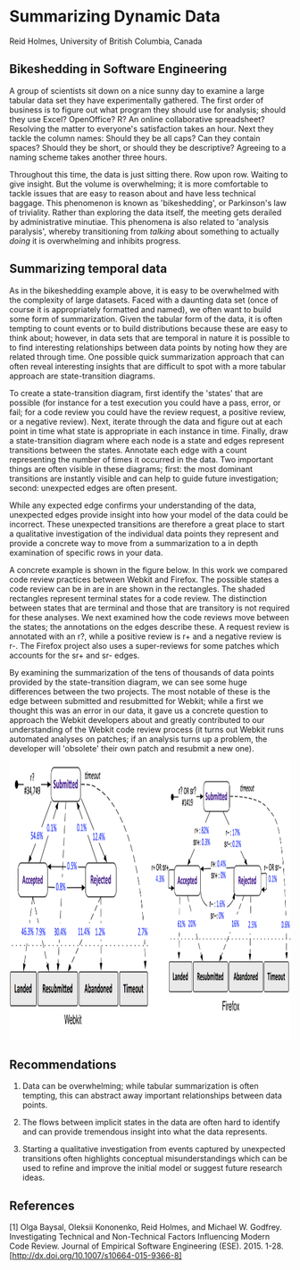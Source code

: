 # Summarizing Dynamic Data
Reid Holmes, University of British Columbia, Canada

## Bikeshedding in Software Engineering

A group of scientists sit down on a nice sunny day to examine a large tabular data set they have experimentally gathered. The first order of business is to figure out what program they should use for analysis; should they use Excel? OpenOffice? R? An online collaborative spreadsheet? Resolving the matter to everyone's satisfaction takes an hour. Next they tackle the column names: Should they be all caps? Can they contain spaces? Should they be short, or should they be descriptive? Agreeing to a naming scheme takes another three hours. 

Throughout this time, the data is just sitting there. Row upon row. Waiting to give insight. But the volume is overwhelming; it is more comfortable to tackle issues that are easy to reason about and have less technical baggage. This phenomenon is known as 'bikeshedding', or Parkinson's law of triviality. Rather than exploring the data itself, the meeting gets derailed by administrative minutiae. This phenomena is also related to 'analysis paralysis', whereby transitioning from _talking_ about something to actually _doing_ it is overwhelming and inhibits progress.

## Summarizing temporal data

As in the bikeshedding example above, it is easy to be overwhelmed with the complexity of large datasets. Faced with a daunting data set (once of course it is appropriately formatted and named), we often want to build some form of summarization. Given the tabular form of the data, it is often tempting to count events or to build distributions because these are easy to think about; however, in data sets that are temporal in nature it is possible to to find interesting relationships between data points by noting how they are related through time. One possible quick summarization approach that can often reveal interesting insights that are difficult to spot with a more tabular approach are state-transition diagrams.

To create a state-transition diagram, first identify the 'states' that are possible (for instance for a test execution you could have a pass, error, or fail; for a code review you could have the review request, a positive review, or a negative review). Next, iterate through the data and figure out at each point in time what state is appropriate in each instance in time. Finally, draw a state-transition diagram where each node is a state and edges represent transitions between the states. Annotate each edge with a count representing the number of times it occurred in the data. Two important things are often visible in these diagrams; first: the most dominant transitions are instantly visible and can help to guide future investigation; second: unexpected edges are often present.

While any expected edge confirms your understanding of the data, unexpected edges provide insight into how your model of the data could be incorrect. These unexpected transitions are therefore a great place to start a qualitative investigation of the individual data points they represent and provide a concrete way to move from a summarization to a in depth examination of specific rows in your data.

A concrete example is shown in the figure below. In this work we compared code review practices between Webkit and Firefox. The possible states a code review can be in are in are shown in the rectangles. The shaded rectangles represent terminal states for a code review. The distinction between states that are terminal and those that are transitory is not required for these analyses. We next examined how the code reviews move between the states; the annotations on the edges describe these. A request review is annotated with an r?, while a positive review is r+ and a negative review is r-. The Firefox project also uses a super-reviews for some patches which accounts for the sr+ and sr- edges.

By examining the summarization of the tens of thousands of data points provided by the state-transition diagram, we can see some huge differences between the two projects. The most notable of these is the edge between submitted and resubmitted for Webkit; while a first we thought this was an error in our data, it gave us a concrete question to approach the Webkit developers about and greatly contributed to our understanding of the Webkit code review process (it turns out Webkit runs automated analyses on patches; if an analysis turns up a problem, the developer will 'obsolete' their own patch and resubmit a new one).

<div>
  <img src="firefox-webkit.png" height="500px" />
</div>

## Recommendations

1) Data can be overwhelming; while tabular summarization is often tempting, this can abstract away important relationships between data points.

2) The flows between implicit states in the data are often hard to identify and can provide tremendous insight into what the data represents.

3) Starting a qualitative investigation from events captured by unexpected transitions often highlights conceptual misunderstandings which can be used to refine and improve the initial model or suggest future research ideas.

## References

[1] Olga Baysal, Oleksii Kononenko, Reid Holmes, and Michael W. Godfrey. Investigating Technical and Non-Technical Factors Influencing Modern Code Review. Journal of Empirical Software Engineering (ESE). 2015. 1-28. [http://dx.doi.org/10.1007/s10664-015-9366-8]
